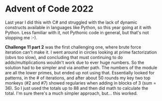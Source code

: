 # Advent of Code 2022

Last year I did this with C# and struggled with the lack of dynamic constructs available in languages like Python, so this year going at it with Python. Less familiar with it, not Pythonic code in general, but that's not stopping me :-).

**Challenge 11 part 2** was the first challenging one, where brute force iteration can't make it. I went around in circles looking at prime factorization (obvs too slow), and concluding that must continuing to do adds/multiplications wouldn't work due to ever huge numbers. So the solution had to be simpler and via another path. The numbers of the module are all the lower primes, but ended up not using that. Essentially looked for patterns, in the # of iterations, and after about 50 rounds my key two top monkeys (#2 and #7) showed regularies when adding in blocks of 3 (sum = 36). So I just used the totals up to 88 and then did math to calculate the total. I'm sure there's a much simpler approach, but... this worked.

